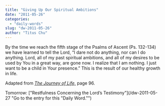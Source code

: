 ```yaml
---
title: "Giving Up Our Spiritual Ambitions"
date: "2011-05-26"
categories: 
  - "daily-words"
slug: "dw-2011-05-26"
author: "Titus Chu"
---
```


By the time we reach the fifth stage of the Psalms of Ascent (Ps. 132-134) we have learned to tell the Lord, “I dare not do anything, nor can I do anything. Lord, all of my past spiritual ambitions, and all of my desires to be used by You in a great way, are gone now. I realize that I am nothing. I just want to be a child in Your presence.” This is the result of our healthy growth in life.

Adapted from _[The Journey of Life,](/book-journey "Go to the listing for this book.")_ page 96.

Tomorrow: ["Restfulness Concerning the Lord’s Testimony"](/dw-2011-05-27 "Go to the entry for this "Daily Word."")
